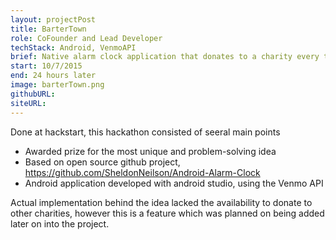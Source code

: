```yaml
---
layout: projectPost
title: BarterTown
role: CoFounder and Lead Developer
techStack: Android, VenmoAPI
brief: Native alarm clock application that donates to a charity every time you snooze the alarm
start: 10/7/2015
end: 24 hours later
image: barterTown.png
githubURL:
siteURL:
---
```

Done at hackstart, this hackathon consisted of seeral main points

* Awarded prize for the most unique and problem-solving idea
* Based on open source github project, https://github.com/SheldonNeilson/Android-Alarm-Clock
* Android application developed with android studio, using the Venmo API

Actual implementation behind the idea lacked the availability to donate to other charities, however this is a feature which was planned on being added later on into the project.